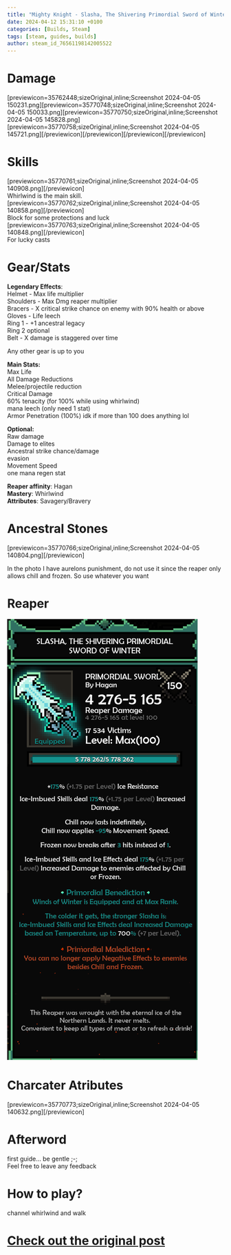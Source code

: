 ```yaml
---
title: "Mighty Knight - Slasha, The Shivering Primordial Sword of Winter"
date: 2024-04-12 15:31:10 +0100
categories: [Builds, Steam]
tags: [steam, guides, builds]
author: steam_id_76561198142005522
---
```

# Damage

[previewicon=35762448;sizeOriginal,inline;Screenshot 2024-04-05 150231.png][previewicon=35770748;sizeOriginal,inline;Screenshot 2024-04-05 150033.png][previewicon=35770750;sizeOriginal,inline;Screenshot 2024-04-05 145828.png][previewicon=35770758;sizeOriginal,inline;Screenshot 2024-04-05 145721.png][/previewicon][/previewicon][/previewicon][/previewicon]

# Skills

[previewicon=35770761;sizeOriginal,inline;Screenshot 2024-04-05 140908.png][/previewicon]  
Whirlwind is the main skill.  
[previewicon=35770762;sizeOriginal,inline;Screenshot 2024-04-05 140858.png][/previewicon]  
Block for some protections and luck  
[previewicon=35770763;sizeOriginal,inline;Screenshot 2024-04-05 140848.png][/previewicon]  
For lucky casts

# Gear/Stats

**Legendary Effects**:   
Helmet - Max life multiplier  
Shoulders - Max Dmg reaper multiplier  
Bracers - X critical strike chance on enemy with 90% health or above  
Gloves - Life leech  
Ring 1 - +1 ancestral legacy  
Ring 2 optional  
Belt - X damage is staggered over time  
  
Any other gear is up to you  
  
**Main Stats:**  
Max Life  
All Damage Reductions  
Melee/projectile reduction  
Critical Damage  
60% tenacity (for 100% while using whirlwind)  
mana leech (only need 1 stat)  
Armor Penetration (100%) idk if more than 100 does anything lol  
  
**Optional:**  
Raw damage  
Damage to elites  
Ancestral strike chance/damage  
evasion  
Movement Speed  
one mana regen stat  
  
**Reaper affinity**: Hagan  
**Mastery**: Whirlwind  
**Attributes**: Savagery/Bravery

# Ancestral Stones

[previewicon=35770766;sizeOriginal,inline;Screenshot 2024-04-05 140804.png][/previewicon]  
  
In the photo I have aurelons punishment, do not use it since the reaper only allows chill and frozen. So use whatever you want

# Reaper

![](/assets/steam_guides/3213422863/35770772)

# Charcater Atributes

[previewicon=35770773;sizeOriginal,inline;Screenshot 2024-04-05 140632.png][/previewicon]

# Afterword

first guide… be gentle ;-;  
Feel free to leave any feedback

# How to play?

channel whirlwind and walk

# <a href="https://steamcommunity.com/sharedfiles/filedetails/?id=3213422863" target="_blank">Check out the original post</a>